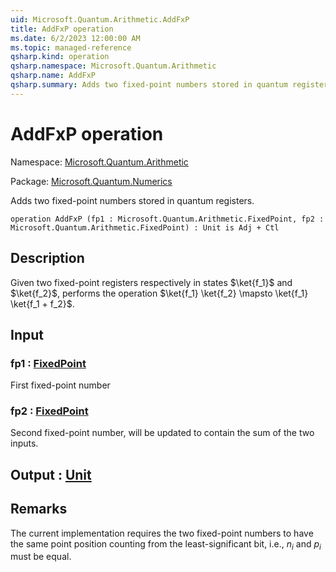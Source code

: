 ```yaml
---
uid: Microsoft.Quantum.Arithmetic.AddFxP
title: AddFxP operation
ms.date: 6/2/2023 12:00:00 AM
ms.topic: managed-reference
qsharp.kind: operation
qsharp.namespace: Microsoft.Quantum.Arithmetic
qsharp.name: AddFxP
qsharp.summary: Adds two fixed-point numbers stored in quantum registers.
---
```


# AddFxP operation

Namespace: [Microsoft.Quantum.Arithmetic](xref:Microsoft.Quantum.Arithmetic)

Package: [Microsoft.Quantum.Numerics](https://nuget.org/packages/Microsoft.Quantum.Numerics)


Adds two fixed-point numbers stored in quantum registers.

```qsharp
operation AddFxP (fp1 : Microsoft.Quantum.Arithmetic.FixedPoint, fp2 : Microsoft.Quantum.Arithmetic.FixedPoint) : Unit is Adj + Ctl
```


## Description

Given two fixed-point registers respectively in states $\ket{f_1}$ and $\ket{f_2}$,performs the operation $\ket{f_1} \ket{f_2} \mapsto \ket{f_1} \ket{f_1 + f_2}$.

## Input

### fp1 : [FixedPoint](xref:Microsoft.Quantum.Arithmetic.FixedPoint)

First fixed-point number


### fp2 : [FixedPoint](xref:Microsoft.Quantum.Arithmetic.FixedPoint)

Second fixed-point number, will be updated to contain the sum of thetwo inputs.



## Output : [Unit](xref:microsoft.quantum.qsharp.valueliterals#unit-literal)



## Remarks

The current implementation requires the two fixed-point numbersto have the same point position counting from the least-significantbit, i.e., $n_i$ and $p_i$ must be equal.